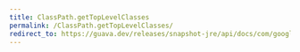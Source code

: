 ```yaml
---
title: ClassPath.getTopLevelClasses
permalink: /ClassPath.getTopLevelClasses/
redirect_to: https://guava.dev/releases/snapshot-jre/api/docs/com/google/common/reflect/ClassPath.html#getTopLevelClasses--
---
```

